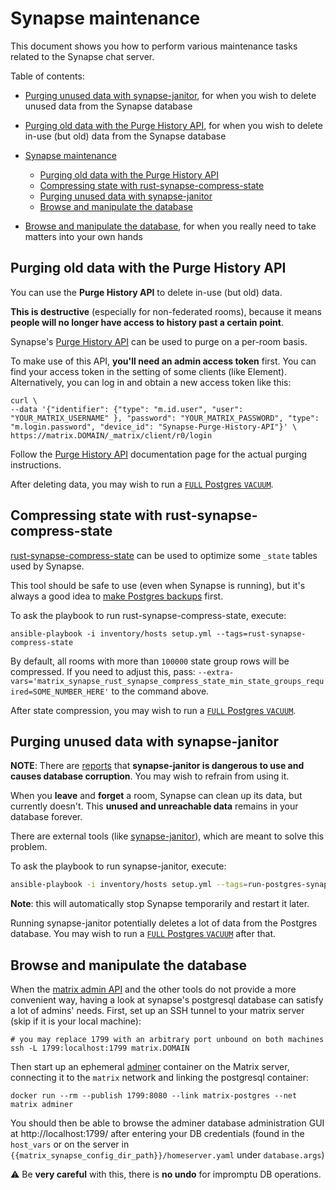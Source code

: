 # Synapse maintenance

This document shows you how to perform various maintenance tasks related to the Synapse chat server.

Table of contents:

- [Purging unused data with synapse-janitor](#purging-unused-data-with-synapse-janitor), for when you wish to delete unused data from the Synapse database

- [Purging old data with the Purge History API](#purging-old-data-with-the-purge-history-api), for when you wish to delete in-use (but old) data from the Synapse database

- [Synapse maintenance](#synapse-maintenance)
	- [Purging old data with the Purge History API](#purging-old-data-with-the-purge-history-api)
	- [Compressing state with rust-synapse-compress-state](#compressing-state-with-rust-synapse-compress-state)
	- [Purging unused data with synapse-janitor](#purging-unused-data-with-synapse-janitor)
	- [Browse and manipulate the database](#browse-and-manipulate-the-database)

- [Browse and manipulate the database](#browse-and-manipulate-the-database), for when you really need to take matters into your own hands


## Purging old data with the Purge History API

You can use the **Purge History API** to delete in-use (but old) data.

**This is destructive** (especially for non-federated rooms), because it means **people will no longer have access to history past a certain point**.

Synapse's [Purge History API](https://github.com/matrix-org/synapse/blob/master/docs/admin_api/purge_history_api.rst) can be used to purge on a per-room basis.

To make use of this API, **you'll need an admin access token** first. You can find your access token in the setting of some clients (like Element).
Alternatively, you can log in and obtain a new access token like this:

```
curl \
--data '{"identifier": {"type": "m.id.user", "user": "YOUR_MATRIX_USERNAME" }, "password": "YOUR_MATRIX_PASSWORD", "type": "m.login.password", "device_id": "Synapse-Purge-History-API"}' \
https://matrix.DOMAIN/_matrix/client/r0/login
```

Follow the [Purge History API](https://github.com/matrix-org/synapse/blob/master/docs/admin_api/purge_history_api.rst) documentation page for the actual purging instructions.

After deleting data, you may wish to run a [`FULL` Postgres `VACUUM`](./maintenance-postgres.md#vacuuming-postgresql).


## Compressing state with rust-synapse-compress-state

[rust-synapse-compress-state](https://github.com/matrix-org/rust-synapse-compress-state) can be used to optimize some `_state` tables used by Synapse.

This tool should be safe to use (even when Synapse is running), but it's always a good idea to [make Postgres backups](./maintenance-postgres.md#backing-up-postgresql) first.

To ask the playbook to run rust-synapse-compress-state, execute:

```
ansible-playbook -i inventory/hosts setup.yml --tags=rust-synapse-compress-state
```

By default, all rooms with more than `100000` state group rows will be compressed.
If you need to adjust this, pass: `--extra-vars='matrix_synapse_rust_synapse_compress_state_min_state_groups_required=SOME_NUMBER_HERE'` to the command above.

After state compression, you may wish to run a [`FULL` Postgres `VACUUM`](./maintenance-postgres.md#vacuuming-postgresql).


## Purging unused data with synapse-janitor

**NOTE**: There are [reports](https://github.com/spantaleev/matrix-docker-ansible-deploy/issues/465) that **synapse-janitor is dangerous to use and causes database corruption**. You may wish to refrain from using it.

When you **leave** and **forget** a room, Synapse can clean up its data, but currently doesn't.
This **unused and unreachable data** remains in your database forever.

There are external tools (like [synapse-janitor](https://github.com/xwiki-labs/synapse_scripts)), which are meant to solve this problem.

To ask the playbook to run synapse-janitor, execute:

```bash
ansible-playbook -i inventory/hosts setup.yml --tags=run-postgres-synapse-janitor,start
```

**Note**: this will automatically stop Synapse temporarily and restart it later.

Running synapse-janitor potentially deletes a lot of data from the Postgres database.
You may wish to run a [`FULL` Postgres `VACUUM`](./maintenance-postgres.md#vacuuming-postgresql) after that.


## Browse and manipulate the database

When the [matrix admin API](https://github.com/matrix-org/synapse/tree/master/docs/admin_api) and the other tools do not provide a more convenient way, having a look at synapse's postgresql database can satisfy a lot of admins' needs.
First, set up an SSH tunnel to your matrix server (skip if it is your local machine):

```
# you may replace 1799 with an arbitrary port unbound on both machines
ssh -L 1799:localhost:1799 matrix.DOMAIN
```

Then start up an ephemeral [adminer](https://www.adminer.org/) container on the Matrix server, connecting it to the `matrix` network and linking the postgresql container:

```
docker run --rm --publish 1799:8080 --link matrix-postgres --net matrix adminer
```

You should then be able to browse the adminer database administration GUI at http://localhost:1799/ after entering your DB credentials (found in the `host_vars` or on the server in `{{matrix_synapse_config_dir_path}}/homeserver.yaml` under `database.args`)

⚠️ Be **very careful** with this, there is **no undo** for impromptu DB operations.
